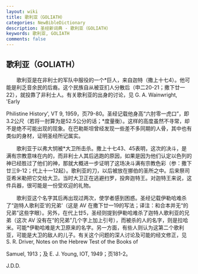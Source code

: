 ```yaml
---
layout: wiki
title: 歌利亚（GOLIATH）
categories: NewBibleDictionary
description: 圣经新词典 - 歌利亚（GOLIATH）
keywords: 歌利亚, GOLIATH
comments: false
---
```


## 歌利亚（GOLIATH）

　　歌利亚是在非利士的军队中服役的一个*巨人，来自迦特（撒上十七4）。他可能是利乏音余民的后裔。这个民族自从被亚扪人分散后（申二20-21；撒下廿一22），就投靠了非利士人。有关歌利亚的出身的讨论，见 G. A. Wainwright, 'Early

Philistine History', VT 9, 1959，页79-80。圣经记载他身高“六肘零一虎口”，即3.2公尺（若将一肘算为是52.5公分的话；*度量衡）。这样的高度虽然不寻常，却不是绝不可能出现的现象。在巴勒斯坦曾经发现一些差不多同期的人骨，其中也有类似的身材，证明圣经所记属实。

　　歌利亚于以弗大悯被*大卫所击杀。撒上十七43、45表明，这次的决斗，是满有宗教意味在内的，而非利士人其后逃跑的原因，如果是因为他们认定以色列的神已经胜过了他们的神，那就大概进一步证明了这场决斗满有宗教色彩（参：撒下廿三9-12；代上十一12起）。歌利亚的刀，以后被放在挪伯的圣所之中。后来祭司亚希米勒把它交给大卫。当时大卫正在逃避扫罗，投奔迦特王。对迦特王来说，这件兵器，很可能是一份受欢迎的礼物。

　　歌利亚这个名字其后再出现过两次，使学者感到困惑。圣经记载伊勒哈难杀了“迦特人歌利亚‘的兄弟’（这是 AV 在撒下廿一19的写法；译注：和合本并无“的兄弟”这些字眼）。另外，在代上廿5，圣经则提到伊勒哈难杀了迦特人歌利亚的兄弟（这次 AV 没有在“的兄弟”几个字上加上引号），而被杀的人的名字，则是拉哈米。可能*伊勒哈难是大卫原来的名字。另一方面，有些人则认为这第二个歌利亚，可能是大卫的敌人的儿子。有关这个问题的深人讨论及可能的经文修正，见 S. R. Driver, Notes on the Hebrew Test of the Books of

Samuel, 1913；及 E. J. Young, IOT, 1949；页181-2。

J.D.D.








